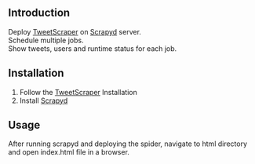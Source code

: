 ## Introduction

Deploy [TweetScraper](https://github.com/jonbakerfish/TweetScraper) on [Scrapyd](https://scrapyd.readthedocs.io/en/stable/install.html) server.\
Schedule multiple jobs.\
Show tweets, users and runtime status for each job.

## Installation

1. Follow the [TweetScraper](https://github.com/jonbakerfish/TweetScraper) Installation
2. Install [Scrapyd](https://scrapyd.readthedocs.io/en/stable/install.html) 

## Usage
After running scrapyd and deploying the spider, navigate to html directory and open index.html file in a browser.
